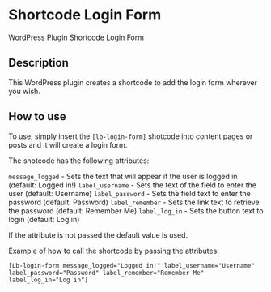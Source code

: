 # Shortcode Login Form
WordPress Plugin Shortcode Login Form

## Description

This WordPress plugin creates a shortcode to add the login form wherever you wish.

## How to use

To use, simply insert the `[lb-login-form]` shotcode into content pages or posts and it will create a login form.

The shotcode has the following attributes:

`message_logged` - Sets the text that will appear if the user is logged in (default: Logged in!)
`label_username` - Sets the text of the field to enter the user (default: Username)
`label_password` - Sets the field text to enter the password (default: Password)
`label_remember` - Sets the link text to retrieve the password (default: Remember Me)
`label_log_in` - Sets the button text to login (default: Log in)

If the attribute is not passed the default value is used.

Example of how to call the shortcode by passing the attributes:

`[Lb-login-form message_logged="Logged in!" label_username="Username" label_password="Password" label_remember="Remember Me" label_log_in="Log in"]`
